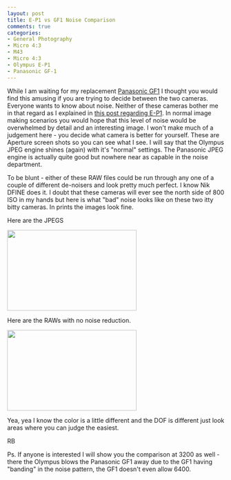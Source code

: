 ```yaml
---
layout: post
title: E-P1 vs GF1 Noise Comparison
comments: true
categories:
- General Photography
- Micro 4:3
- M43
- Micro 4:3
- Olympus E-P1
- Panasonic GF-1
---
```

While I am waiting for my replacement <a href="http://www.amazon.com/gp/redirect.html?ie=UTF8&amp;location=http%3A%2F%2Fwww.amazon.com%2Fgp%2Foffer-listing%2FB002MUAEX4%3Fie%3DUTF8%26ref_%3Ddp_olp_new_map%26qid%3D1284329376%26sr%3D8-1%26condition%3Dnew&amp;tag=rbde-20&amp;linkCode=ur2&amp;camp=1789&amp;creative=390957">Panasonic GF1</a> I thought you would find this amusing if you are trying to decide between the two cameras. Everyone wants to know about noise. Neither of these cameras bother me in that regard as I explained in <a href="http://photo.rwboyer.com/2010/09/06/olympus-e-p1-high-iso/">this post regarding E-P1</a>. In normal image making scenarios you would hope that this level of noise would be overwhelmed by detail and an interesting image. I won't make much of a judgement here - you decide what camera is better for yourself. These are Aperture screen shots so you can see what I see. I will say that the Olympus JPEG engine shines (again) with it's "normal" settings. The Panasonic JPEG engine is actually quite good but nowhere near as capable in the noise department.

To be blunt - either of these RAW files could be run through any one of a couple of different de-noisers and look pretty much perfect. I know Nik DFINE does it. I doubt that these cameras will ever see the north side of 800 ISO in my hands but here is what "bad" noise looks like on these two itty bitty cameras. In prints the images look fine.

Here are the JPEGS

<a href="http://photo.rwboyer.com/wp-content/uploads/2010/09/jpg.jpg"><img class="alignnone size-medium wp-image-2384" title="jpg" src="http://photo.rwboyer.com/wp-content/uploads/2010/09/jpg-300x187.jpg" alt="" width="300" height="187" /></a>

Here are the RAWs with no noise reduction.

<a href="http://photo.rwboyer.com/wp-content/uploads/2010/09/RAW1.jpg"><img class="alignnone size-medium wp-image-2386" title="RAW" src="http://photo.rwboyer.com/wp-content/uploads/2010/09/RAW1-300x187.jpg" alt="" width="300" height="187" /></a>

Yea, yea I know the color is a little different and the DOF is different just look areas where you can judge the easiest.

RB

Ps. If anyone is interested I will show you the comparison at 3200 as well - there the Olympus blows the Panasonic GF1 away due to the GF1 having "banding" in the noise pattern, the GF1 doesn't even allow 6400.